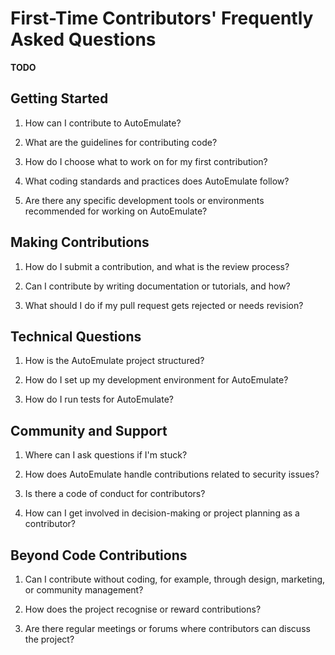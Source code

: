 # First-Time Contributors' Frequently Asked Questions

**TODO**

## Getting Started

1. How can I contribute to AutoEmulate?
   <!-- Overview of the ways to contribute, from code to documentation, and how to get started. -->

2. What are the guidelines for contributing code?
   <!-- Information on coding standards, the pull request process, and how contributions are reviewed. -->

3. How do I choose what to work on for my first contribution?
   <!-- Guidance on identifying beginner-friendly issues, selecting tasks based on personal expertise, or areas of the project that need the most help. -->

4. What coding standards and practices does AutoEmulate follow?
   <!-- Information on coding conventions, documentation standards, and testing practices contributors should adhere to. -->

5. Are there any specific development tools or environments recommended for working on AutoEmulate?
   <!-- Suggestions for IDEs, code editors, version control systems, or other tools that facilitate development and contribute to the project. -->

## Making Contributions

1. How do I submit a contribution, and what is the review process?
   <!-- Step-by-step guide on creating pull requests, what happens after submission, how contributions are reviewed, and typical timelines for feedback. -->

2. Can I contribute by writing documentation or tutorials, and how?
   <!-- Details on how to contribute to the project's documentation, tutorial creation, or translation efforts, including style guides or templates to follow. -->

3. What should I do if my pull request gets rejected or needs revision?
   <!-- Advice on how to handle feedback on contributions, including how to make requested changes and resubmit for review. -->

## Technical Questions

1. How is the AutoEmulate project structured?
   <!-- An introduction to the project's architecture and where contributors can find key components. -->

2. How do I set up my development environment for AutoEmulate?
   <!-- Steps to configure a local development environment, including any necessary tools or dependencies. -->

3. How do I run tests for AutoEmulate?
   <!-- Instructions on how to execute the project's test suite to ensure changes do not introduce regressions. -->

## Community and Support

1. Where can I ask questions if I'm stuck?
   <!-- Information on where to find support, such as community forums, chat channels, or mailing lists. -->

2. How does AutoEmulate handle contributions related to security issues?
   <!-- Guidelines on reporting security vulnerabilities and how they are addressed by the project. -->

3. Is there a code of conduct for contributors?
   <!-- Details on the project's code of conduct, expectations for respectful and constructive interaction, and how to report violations. -->

4. How can I get involved in decision-making or project planning as a contributor?
   <!-- Explanation of how the project governance works, ways to participate in project roadmap discussions, and opportunities for contributors to influence development priorities. -->

## Beyond Code Contributions

1. Can I contribute without coding, for example, through design, marketing, or community management?
   <!-- Overview of non-code contribution opportunities, including outreach efforts, event organisation, or community moderation. -->

2. How does the project recognise or reward contributions?
   <!-- Information on acknowledgment of contributions through all-contributors. -->

3. Are there regular meetings or forums where contributors can discuss the project?
   <!-- Schedule and formats of any regular contributor meetings, forums for discussion, or channels for real-time communication among contributors. -->

